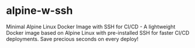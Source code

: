 # alpine-w-ssh
Minimal Alpine Linux Docker Image with SSH for CI/CD - A lightweight Docker image based on Alpine Linux with pre-installed SSH for faster CI/CD deployments. Save precious seconds on every deploy!
